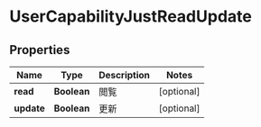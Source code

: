 

# UserCapabilityJustReadUpdate


## Properties

Name | Type | Description | Notes
------------ | ------------- | ------------- | -------------
**read** | **Boolean** | 閲覧 |  [optional]
**update** | **Boolean** | 更新 |  [optional]



